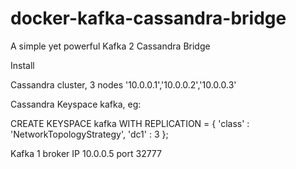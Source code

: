 # docker-kafka-cassandra-bridge
A simple yet powerful Kafka 2 Cassandra Bridge

Install

Cassandra cluster, 3 nodes '10.0.0.1','10.0.0.2','10.0.0.3'

Cassandra Keyspace kafka, eg:

CREATE KEYSPACE kafka
  WITH REPLICATION = { 
   'class' : 'NetworkTopologyStrategy', 
   'dc1' : 3 
  };

Kafka 1 broker IP 10.0.0.5 port 32777
